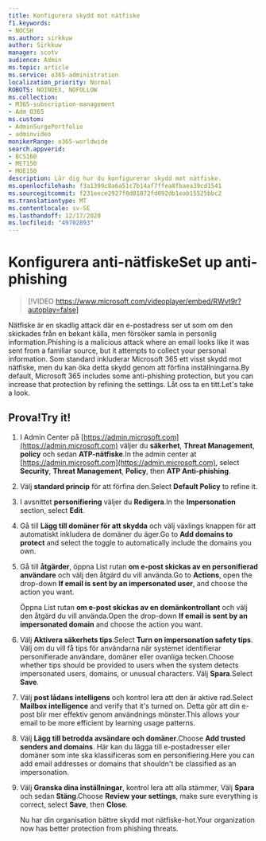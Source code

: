 ```yaml
---
title: Konfigurera skydd mot nätfiske
f1.keywords:
- NOCSH
ms.author: sirkkuw
author: Sirkkuw
manager: scotv
audience: Admin
ms.topic: article
ms.service: o365-administration
localization_priority: Normal
ROBOTS: NOINDEX, NOFOLLOW
ms.collection:
- M365-subscription-management
- Adm_O365
ms.custom:
- AdminSurgePortfolio
- adminvideo
monikerRange: o365-worldwide
search.appverid:
- BCS160
- MET150
- MOE150
description: Lär dig hur du konfigurerar skydd mot nätfiske.
ms.openlocfilehash: f3a1399c8a6a51c7b14af7ffea8fbaea39cd1541
ms.sourcegitcommit: f231eece2927f0d01072fd092db1eab15525bbc2
ms.translationtype: MT
ms.contentlocale: sv-SE
ms.lasthandoff: 12/17/2020
ms.locfileid: "49702893"
---
```

# <a name="set-up-anti-phishing"></a><span data-ttu-id="7bb39-103">Konfigurera anti-nätfiske</span><span class="sxs-lookup"><span data-stu-id="7bb39-103">Set up anti-phishing</span></span>

> [!VIDEO https://www.microsoft.com/videoplayer/embed/RWvt9r?autoplay=false]

<span data-ttu-id="7bb39-104">Nätfiske är en skadlig attack där en e-postadress ser ut som om den skickades från en bekant källa, men försöker samla in personlig information.</span><span class="sxs-lookup"><span data-stu-id="7bb39-104">Phishing is a malicious attack where an email looks like it was sent from a familiar source, but it attempts to collect your personal information.</span></span> <span data-ttu-id="7bb39-105">Som standard inkluderar Microsoft 365 ett visst skydd mot nätfiske, men du kan öka detta skydd genom att förfina inställningarna.</span><span class="sxs-lookup"><span data-stu-id="7bb39-105">By default, Microsoft 365 includes some anti-phishing protection, but you can increase that protection by refining the settings.</span></span> <span data-ttu-id="7bb39-106">Låt oss ta en titt.</span><span class="sxs-lookup"><span data-stu-id="7bb39-106">Let's take a look.</span></span>

## <a name="try-it"></a><span data-ttu-id="7bb39-107">Prova!</span><span class="sxs-lookup"><span data-stu-id="7bb39-107">Try it!</span></span>

1. <span data-ttu-id="7bb39-108">I Admin Center på [https://admin.microsoft.com](https://admin.microsoft.com) väljer du **säkerhet**, **Threat Management**, **policy** och sedan **ATP-nätfiske**.</span><span class="sxs-lookup"><span data-stu-id="7bb39-108">In the admin center at [https://admin.microsoft.com](https://admin.microsoft.com), select **Security**, **Threat Management**, **Policy**, then **ATP Anti-phishing**.</span></span>
1. <span data-ttu-id="7bb39-109">Välj **standard princip** för att förfina den.</span><span class="sxs-lookup"><span data-stu-id="7bb39-109">Select **Default Policy** to refine it.</span></span>
1. <span data-ttu-id="7bb39-110">I avsnittet **personifiering** väljer du **Redigera**.</span><span class="sxs-lookup"><span data-stu-id="7bb39-110">In the **Impersonation** section, select **Edit**.</span></span>
1. <span data-ttu-id="7bb39-111">Gå till **Lägg till domäner för att skydda** och välj växlings knappen för att automatiskt inkludera de domäner du äger.</span><span class="sxs-lookup"><span data-stu-id="7bb39-111">Go to **Add domains to protect** and select the toggle to automatically include the domains you own.</span></span>
1. <span data-ttu-id="7bb39-112">Gå till **åtgärder**, öppna List rutan **om e-post skickas av en personifierad användare** och välj den åtgärd du vill använda.</span><span class="sxs-lookup"><span data-stu-id="7bb39-112">Go to **Actions**, open the drop-down **If email is sent by an impersonated user**, and choose the action you want.</span></span>

    <span data-ttu-id="7bb39-113">Öppna List rutan **om e-post skickas av en domänkontrollant** och välj den åtgärd du vill använda.</span><span class="sxs-lookup"><span data-stu-id="7bb39-113">Open the drop-down **If email is sent by an impersonated domain** and choose the action you want.</span></span>
1. <span data-ttu-id="7bb39-114">Välj **Aktivera säkerhets tips**.</span><span class="sxs-lookup"><span data-stu-id="7bb39-114">Select **Turn on impersonation safety tips**.</span></span> <span data-ttu-id="7bb39-115">Välj om du vill få tips för användarna när systemet identifierar personifierade användare, domäner eller ovanliga tecken.</span><span class="sxs-lookup"><span data-stu-id="7bb39-115">Choose whether tips should be provided to users when the system detects impersonated users, domains, or unusual characters.</span></span> <span data-ttu-id="7bb39-116">Välj **Spara**.</span><span class="sxs-lookup"><span data-stu-id="7bb39-116">Select **Save**.</span></span>
1. <span data-ttu-id="7bb39-117">Välj **post lådans intelligens** och kontrol lera att den är aktive rad.</span><span class="sxs-lookup"><span data-stu-id="7bb39-117">Select **Mailbox intelligence** and verify that it's turned on.</span></span> <span data-ttu-id="7bb39-118">Detta gör att din e-post blir mer effektiv genom användnings mönster.</span><span class="sxs-lookup"><span data-stu-id="7bb39-118">This allows your email to be more efficient by learning usage patterns.</span></span>
1. <span data-ttu-id="7bb39-119">Välj **Lägg till betrodda avsändare och domäner**.</span><span class="sxs-lookup"><span data-stu-id="7bb39-119">Choose **Add trusted senders and domains**.</span></span> <span data-ttu-id="7bb39-120">Här kan du lägga till e-postadresser eller domäner som inte ska klassificeras som en personifiering.</span><span class="sxs-lookup"><span data-stu-id="7bb39-120">Here you can add email addresses or domains that shouldn't be classified as an impersonation.</span></span>
1. <span data-ttu-id="7bb39-121">Välj **Granska dina inställningar**, kontrol lera att alla stämmer, Välj **Spara** och sedan **Stäng**.</span><span class="sxs-lookup"><span data-stu-id="7bb39-121">Choose **Review your settings**, make sure everything is correct, select **Save**, then **Close**.</span></span>

    <span data-ttu-id="7bb39-122">Nu har din organisation bättre skydd mot nätfiske-hot.</span><span class="sxs-lookup"><span data-stu-id="7bb39-122">Your organization now has better protection from phishing threats.</span></span>